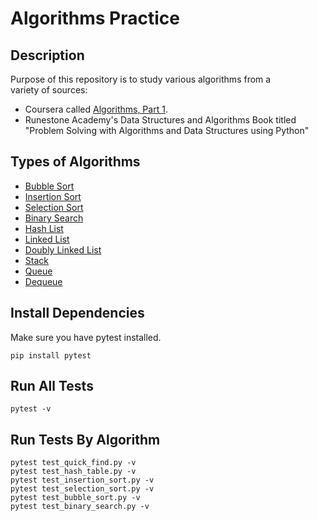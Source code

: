 # Algorithms Practice

## Description
Purpose of this repository is to study various algorithms from a  
variety of sources:
- Coursera called [Algorithms, Part 1](https://www.coursera.org/learn/algorithms-part1).
- Runestone Academy's Data Structures and Algorithms Book titled "Problem Solving with Algorithms and Data Structures using Python"

## Types of Algorithms
- [Bubble Sort](/sorting/bubble_sort.py)
- [Insertion Sort](/sorting/insertion_sort.py)
- [Selection Sort](/sorting/selection_sort.py)
- [Binary Search](/search/binary_search.py)
- [Hash List](/other/hash_list.py)
- [Linked List](/other/linked_list.py)
- [Doubly Linked List](/other/doubly_linked_list.py)
- [Stack](/other/stack.py)
- [Queue](/other/queue.py)
- [Dequeue](/other/dequeue.py)

## Install Dependencies
Make sure you have pytest installed.
```
pip install pytest
```

## Run All Tests
```
pytest -v
```

## Run Tests By Algorithm
```
pytest test_quick_find.py -v
pytest test_hash_table.py -v
pytest test_insertion_sort.py -v
pytest test_selection_sort.py -v
pytest test_bubble_sort.py -v
pytest test_binary_search.py -v
```
